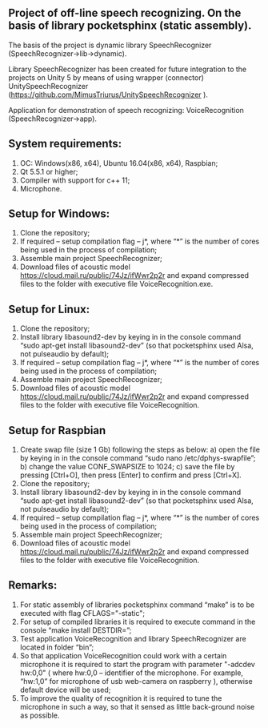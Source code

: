 Project of off-line speech recognizing. On the basis of library pocketsphinx (static assembly).
---------
The basis of the project is dynamic library SpeechRecognizer (SpeechRecognizer->lib->dynamic).

Library SpeechRecognizer has been created for future integration to the projects on Unity 5 by means of using wrapper (connector) UnitySpeechRecognizer (https://github.com/MimusTriurus/UnitySpeechRecognizer ).

Application for demonstration of speech recognizing:  VoiceRecognition (SpeechRecognizer->app).

System requirements:
---------
1. ОС: Windows(x86, x64), Ubuntu 16.04(x86, x64), Raspbian;
2. Qt 5.5.1 or higher;
3. Compiler with support for c++ 11;
4. Microphone.

Setup for Windows:
---------
1. Clone the repository;
2. If required – setup compilation flag –  j*, where “*” is the number of cores being used in the process of compilation;
3. Assemble main project SpeechRecognizer;
4. Download files of acoustic model  https://cloud.mail.ru/public/74Jz/ifWwr2p2r and expand compressed files to the folder with  executive file VoiceRecognition.exe.

Setup for Linux:
---------
1. Clone the repository;
2. Install library libasound2-dev by keying in in the console command “sudo apt-get install libasound2-dev” (so that pocketsphinx used Alsa, not pulseaudio by default);
3. If required – setup compilation flag –  j*, where “*” is the number of cores being used in the process of compilation;
4. Assemble main project SpeechRecognizer;
5. Download files of acoustic model  https://cloud.mail.ru/public/74Jz/ifWwr2p2r and expand compressed files to the folder with  executive file VoiceRecognition.

Setup for  Raspbian
---------
1. Create swap file (size 1 Gb) following the steps as below:
	a) open the file by keying in in the console command “sudo nano /etc/dphys-swapfile”;
	b) change the value CONF_SWAPSIZE to 1024;
	c) save the file by pressing [Ctrl+O], then press [Enter] to confirm and press [Ctrl+X].
2. Clone the repository;
3. Install library libasound2-dev by keying in in the console command “sudo apt-get install libasound2-dev” (so that pocketsphinx used Alsa, not pulseaudio by default);
4. If required – setup compilation flag –  j*, where “*” is the number of cores being used in the process of compilation;
5. Assemble main project SpeechRecognizer;
6. Download files of acoustic model  https://cloud.mail.ru/public/74Jz/ifWwr2p2r and expand compressed files to the folder with  executive file VoiceRecognition.

Remarks:
---------
1. For static assembly of libraries pocketsphinx command “make” is to be executed with flag CFLAGS="-static";
2. For setup of compiled libraries it is required to execute command in the console “make install DESTDIR=<catalogue>”;
3. Test application VoiceRecognition and library SpeechRecognizer are located in folder “bin”;
4. So that application VoiceRecognition could work with a certain microphone it is required to start the program  with parameter "-adcdev hw:0,0" ( where hw:0,0 – identifier of the microphone. For example, “hw:1,0” for microphone of  usb web-camera on raspberry ), otherwise default  device will be used;
5. To improve the quality of recognition it is required to tune the microphone in such a way, so that it sensed as little back-ground noise as possible.
